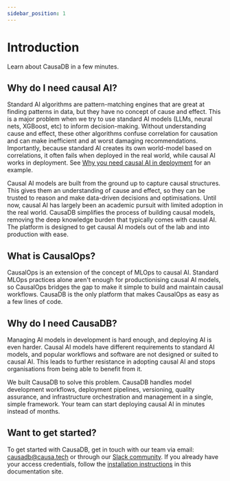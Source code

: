 ```yaml
---
sidebar_position: 1
---
```


# Introduction

Learn about CausaDB in a few minutes.

## Why do I need causal AI?

Standard AI algorithms are pattern-matching engines that are great at finding patterns in data, but they have no concept of cause and effect. This is a major problem when we try to use standard AI models (LLMs, neural nets, XGBoost, etc) to inform decision-making. Without understanding cause and effect, these other algorithms confuse correlation for causation and can make inefficient and at worst damaging recommendations. Importantly, because standard AI creates its own world-model based on correlations, it often fails when deployed in the real world, while causal AI works in deployment. See [Why you need causal AI in deployment](https://www.youtube.com/watch?v=VLLKnVWDpQo) for an example.

Causal AI models are built from the ground up to capture causal structures. This gives them an understanding of cause and effect, so they can be trusted to reason and make data-driven decisions and optimisations. Until now, causal AI has largely been an academic pursuit with limited adoption in the real world. CausaDB simplifies the process of building causal models, removing the deep knowledge burden that typically comes with causal AI. The platform is designed to get causal AI models out of the lab and into production with ease.

## What is CausalOps?

CausalOps is an extension of the concept of MLOps to causal AI. Standard MLOps practices alone aren't enough for productionising causal AI models, so CausalOps bridges the gap to make it simple to build and maintain causal workflows. CausaDB is the only platform that makes CausalOps as easy as a few lines of code.

## Why do I need CausaDB?

Managing AI models in development is hard enough, and deploying AI is even harder. Causal AI models have different requirements to standard AI models, and popular workflows and software are not designed or suited to causal AI. This leads to further resistance in adopting causal AI and stops organisations from being able to benefit from it.

We built CausaDB to solve this problem. CausaDB handles model development workflows, deployment pipelines, versioning, quality assurance, and infrastructure orchestration and management in a single, simple framework. Your team can start deploying causal AI in minutes instead of months. 

## Want to get started?

To get started with CausaDB, get in touch with our team via email: [causadb@causa.tech](mailto:causadb@causa.tech) or through our [Slack community](https://join.slack.com/t/causadbcommunity/shared_invite/zt-2gahl1s0j-gsAf9ZJsR0SKcAZe3AVBIQ). If you already have your access credentials, follow the [installation instructions](./installation) in this documentation site.